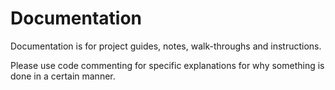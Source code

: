 # Documentation

Documentation is for project guides, notes, walk-throughs and instructions.

Please use code commenting for specific explanations for why something is done in a certain manner.
